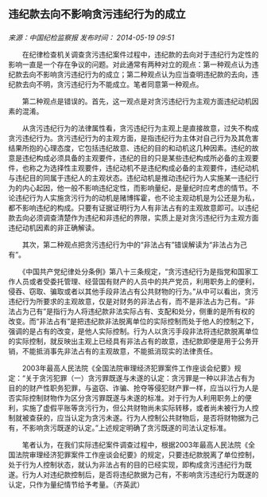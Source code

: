 ## 违纪款去向不影响贪污违纪行为的成立

### 

_来源：中国纪检监察报_ _发布时间： 2014-05-19 09:51_

　　在纪律检查机关调查贪污违纪案件过程中，违纪款的去向对于违纪行为定性的影响一直是一个存在争议的问题。对此通常有两种对立的观点：第一种观点认为违纪款去向不影响贪污违纪行为的成立；第二种观点认为应当查明违纪款的去向，违纪款去向不明，贪污违纪行为不能成立。笔者同意第一种观点。

　　第二种观点是错误的。首先，这一观点是对贪污违纪行为主观方面违纪动机因素的混淆。

　　从贪污违纪行为的法律属性看，贪污违纪行为主观上是直接故意，过失不构成贪污违纪行为。贪污违纪行为的主观方面，是指违纪行为主体对自己行为及其危害结果所抱的心理态度，它包括违纪故意、违纪的目的和动机这几种因素。违纪的故意是违纪构成必须具备的主观要件，违纪的目的只是某些违纪构成所必备的主观要件，也称之为选择性主观要件，违纪动机不是违纪构成必备的主观要件，违纪动机与违纪目的同属于违纪人的主观状态。违纪动机是推动违纪行为人实施某一违纪行为的内心起因，他一般不影响违纪定性，而影响量纪，是量纪时应考虑的情节。不论违纪行为人实施贪污行为的动机是赌博挥霍，也不论主观动机是为公还是为私，都不影响违纪的构成。只要有证据证明行为人有非法占有的主观故意即可。以违纪款去向必须调查清楚作为违纪和非违纪的界限，实质上是对贪污违纪行为主观方面违纪动机因素的非正确解读。

　　其次，第二种观点把贪污违纪行为中的“非法占有”错误解读为“非法占为己有”。

　　《中国共产党纪律处分条例》第八十三条规定，“贪污违纪行为是指党和国家工作人员或者受委托管理、经营国有财产的人员中的共产党员，利用职务上的便利，侵吞、窃取、骗取或者以其他手段非法占有公共财物的行为。”从中可以看出，贪污违纪行为所要求的主观故意，仅是对财务的非法占有，而不是非法占为己有。“非法占为己有”是指行为人将违纪款非法实际占有、支配和处分，侧重的是所有权的改变。而“非法占有”是把违纪款非法脱离单位的实际控制而处于他人的控制之下，强调的是占有的改变，是他人实际控制。行为人以贪污手段非法将违纪款脱离单位的实际控制，就反映出主观上已经具有非法占有的故意，违纪款即便是用于公务开销，不能抵消事先非法占有的主观故意，不能抵消现实的法律责任。

　　2003年最高人民法院《全国法院审理经济犯罪案件工作座谈会纪要》规定：“关于贪污犯罪（一）贪污罪既遂与未遂的认定：贪污罪是一种以非法占有为目的的财产性职务犯罪，与盗窃、诈骗、抢夺等侵犯财产罪一样，应当以行为人是否实际控制财物作为区分贪污罪既遂与未遂的标准。对于行为人利用职务上的便利，实施了虚假平账等贪污行为，但公共财物尚未实际转移，或者尚未被行为人控制就被查获的，应当认定为贪污未遂。行为人控制公共财物后，是否将财物据为己有，不影响贪污既遂的认定。”上述规定明确了贪污既遂的司法认定标准。

　　笔者认为，在我们实际违纪案件调查过程中，根据2003年最高人民法院《全国法院审理经济犯罪案件工作座谈会纪要》的规定，只要违纪款脱离了单位控制，处于行为人控制状态，就认为非法占有的目的已经实现，即构成贪污违纪行为既遂。行为人对违纪款控制后，是否将违纪款据为己有，不影响贪污违纪行为既遂的认定，只作为量纪情节给予考量。（齐英武）